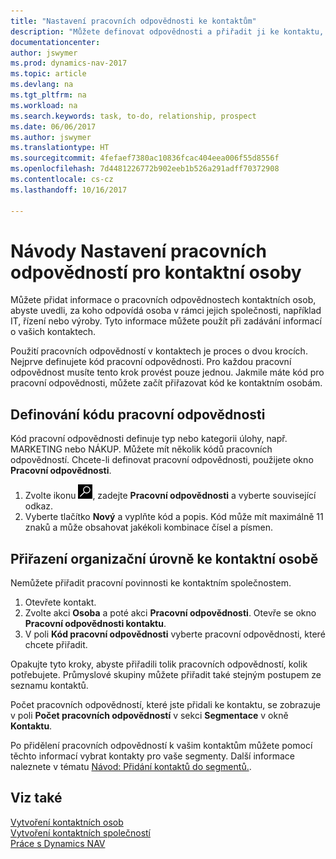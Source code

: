 ```yaml
---
title: "Nastavení pracovních odpovědnosti ke kontaktům"
description: "Můžete definovat odpovědnosti a přiřadit ji ke kontaktu, který je odpovědný za jeho společnost, například IT nebo produkce."
documentationcenter: 
author: jswymer
ms.prod: dynamics-nav-2017
ms.topic: article
ms.devlang: na
ms.tgt_pltfrm: na
ms.workload: na
ms.search.keywords: task, to-do, relationship, prospect
ms.date: 06/06/2017
ms.author: jswymer
ms.translationtype: HT
ms.sourcegitcommit: 4fefaef7380ac10836fcac404eea006f55d8556f
ms.openlocfilehash: 7d4481226772b902eeb1b526a291adff70372908
ms.contentlocale: cs-cz
ms.lasthandoff: 10/16/2017

---
```

# <a name="how-to-set-up-job-responsibilities-for-contact-persons"></a>Návody Nastavení pracovních odpovědností pro kontaktní osoby
Můžete přidat informace o pracovních odpovědnostech kontaktních osob, abyste uvedli, za koho odpovídá osoba v rámci jejich společnosti, například IT, řízení nebo výroby. Tyto informace můžete použít při zadávání informací o vašich kontaktech.

Použití pracovních odpovědností v kontaktech je proces o dvou krocích. Nejprve definujete kód pracovní odpovědnosti. Pro každou pracovní odpovědnost musíte tento krok provést pouze jednou. Jakmile máte kód pro pracovní odpovědnosti, můžete začít přiřazovat kód ke kontaktním osobám.

## <a name="to-define-a-job-responsibility-code"></a>Definování kódu pracovní odpovědnosti
Kód pracovní odpovědnosti definuje typ nebo kategorii úlohy, např. MARKETING nebo NÁKUP. Můžete mít několik kódů pracovních odpovědností. Chcete-li definovat pracovní odpovědnosti, použijete okno **Pracovní odpovědnosti**.

1. Zvolte ikonu ![Vyhledat stránku nebo sestavu](media/ui-search/search_small.png "Ikona Vyhledat stránku nebo sestavu"), zadejte **Pracovní odpovědnosti** a vyberte související odkaz.
2. Vyberte tlačítko **Nový** a vyplňte kód a popis. Kód může mít maximálně 11 znaků a může obsahovat jakékoli kombinace čísel a písmen.

## <a name="to-assign-job-responsibilities-to-a-contact-person"></a>Přiřazení organizační úrovně ke kontaktní osobě
Nemůžete přiřadit pracovní povinnosti ke kontaktním společnostem.

1. Otevřete kontakt.
2. Zvolte akci **Osoba** a poté akci **Pracovní odpovědnosti**. Otevře se okno **Pracovní odpovědnosti kontaktu**.
3. V poli **Kód pracovní odpovědnosti** vyberte pracovní odpovědnosti, které chcete přiřadit.

Opakujte tyto kroky, abyste přiřadili tolik pracovních odpovědností, kolik potřebujete. Průmyslové skupiny můžete přiřadit také stejným postupem ze seznamu kontaktů.

Počet pracovních odpovědností, které jste přidali ke kontaktu, se zobrazuje v poli **Počet pracovních odpovědností** v sekci **Segmentace** v okně **Kontaktu**.

Po přidělení pracovních odpovědností k vašim kontaktům můžete pomocí těchto informací vybrat kontakty pro vaše segmenty. Další informace naleznete v tématu [Návod: Přidání kontaktů do segmentů.](marketing-add-contact-segment.md).

## <a name="see-also"></a>Viz také
[Vytvoření kontaktních osob](marketing-create-contact-persons.md)  
[Vytvoření kontaktních společností](marketing-create-contact-companies.md)  
[Práce s Dynamics NAV](ui-work-product.md)

